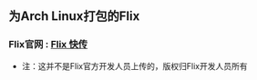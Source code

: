 ## 为Arch Linux打包的Flix
### Flix官网 : [Flix 快传](https://flix.center/)
* 注：这并不是Flix官方开发人员上传的，版权归Flix开发人员所有
